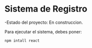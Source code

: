 <h1> Sistema de Registro</h1>

-Estado del proyecto: En construccion.

Para ejecutar el sistema, debes poner:

```npm intall react```
